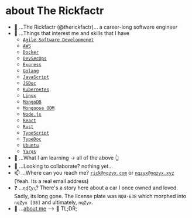 # about The Rickfactr

- 👋 ...The Rickfactr (@therickfactr)... a career-long software engineer
- 👀 ...Things that interest me and skills that I have
  - [`Agile Software Developmenet`](https://en.wikipedia.org/wiki/Agile_software_development)
  - [`AWS`](https://aws.amazon.com)
  - [`Docker`](https://docker.com)
  - [`DevSecOps`](https://www.devsecops.org)
  - [`Express`](https://expressjs.com)
  - [`Golang`](https://go.dev)
  - [`JavaScript`](https://developer.mozilla.org/en-US/docs/Web/JavaScript)
  - [`JSDoc`](https://jsdoc.app)
  - [`Kubernetes`](https://kubernetes.io)
  - [`Linux`](https://www.linux.org)
  - [`MongoDB`](https://www.mongodb.com)
  - [`Mongoose ODM`](https://mongoosejs.com/)
  - [`Node.js`](https://nodejs.org)
  - [`React`](https://react.dev)
  - [`Rust`](https://rust-lang.org)
  - [`TypeScript`](https://typescriptlang.org)
  - [`TypeDoc`](https://typedoc.org)
  - [`Ubuntu`](https://ubuntu.com)
  - [`Yargs`](https://yargs.js.org)
- 🌱 ...What I am learning -> all of the above 👆 
- 💞️ ...Looking to collaborate? nothing yet...
- 📫 ...Where can you reach me? [`rick@nqzyx.com`](mailto:rick@nqzyx.com) or [`nqzyx@nqzyx.xyz`](mailti:nqzyx@nqzyx.xyz) (Yeah. Its a real email address)
- ❓ ...`ɳʠζƴᶍ`? There's a story here about a car I once owned and loved. Sadly, its long gone. The license plate was `NQU-638` which morphed into `nqZyx [38]` and ultimately, `nqZyx`.
- 📖 ...[about me](ABOUTME.md) --> 🚫 TL;DR;
<!---
therickfactr/therickfactr is a ✨ special ✨ repository because its `README.md` (this file) appears on your GitHub profile.
You can click the Preview link to take a look at your changes.
--->
